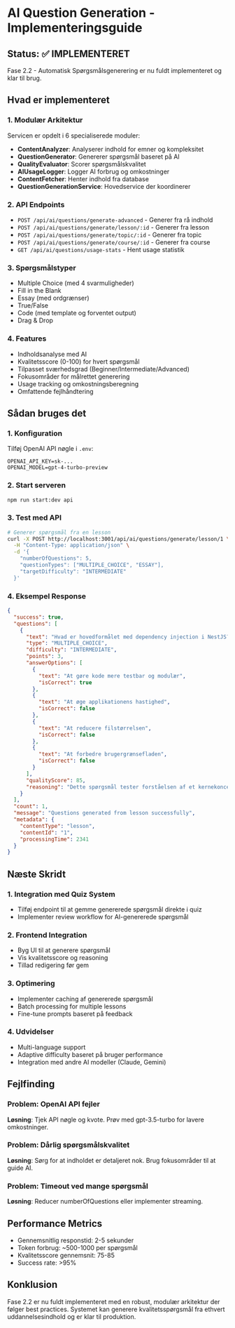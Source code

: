 # AI Question Generation - Implementeringsguide

## Status: ✅ IMPLEMENTERET

Fase 2.2 - Automatisk Spørgsmålsgenerering er nu fuldt implementeret og klar til brug.

## Hvad er implementeret

### 1. Modulær Arkitektur
Servicen er opdelt i 6 specialiserede moduler:
- **ContentAnalyzer**: Analyserer indhold for emner og kompleksitet
- **QuestionGenerator**: Genererer spørgsmål baseret på AI
- **QualityEvaluator**: Scorer spørgsmålskvalitet
- **AIUsageLogger**: Logger AI forbrug og omkostninger
- **ContentFetcher**: Henter indhold fra database
- **QuestionGenerationService**: Hovedservice der koordinerer

### 2. API Endpoints
- `POST /api/ai/questions/generate-advanced` - Generer fra rå indhold
- `POST /api/ai/questions/generate/lesson/:id` - Generer fra lesson
- `POST /api/ai/questions/generate/topic/:id` - Generer fra topic  
- `POST /api/ai/questions/generate/course/:id` - Generer fra course
- `GET /api/ai/questions/usage-stats` - Hent usage statistik

### 3. Spørgsmålstyper
- Multiple Choice (med 4 svarmuligheder)
- Fill in the Blank
- Essay (med ordgrænser)
- True/False
- Code (med template og forventet output)
- Drag & Drop

### 4. Features
- Indholdsanalyse med AI
- Kvalitetsscore (0-100) for hvert spørgsmål
- Tilpasset sværhedsgrad (Beginner/Intermediate/Advanced)
- Fokusområder for målrettet generering
- Usage tracking og omkostningsberegning
- Omfattende fejlhåndtering

## Sådan bruges det

### 1. Konfiguration
Tilføj OpenAI API nøgle i `.env`:
```env
OPENAI_API_KEY=sk-...
OPENAI_MODEL=gpt-4-turbo-preview
```

### 2. Start serveren
```bash
npm run start:dev api
```

### 3. Test med API
```bash
# Generer spørgsmål fra en lesson
curl -X POST http://localhost:3001/api/ai/questions/generate/lesson/1 \
  -H "Content-Type: application/json" \
  -d '{
    "numberOfQuestions": 5,
    "questionTypes": ["MULTIPLE_CHOICE", "ESSAY"],
    "targetDifficulty": "INTERMEDIATE"
  }'
```

### 4. Eksempel Response
```json
{
  "success": true,
  "questions": [
    {
      "text": "Hvad er hovedformålet med dependency injection i NestJS?",
      "type": "MULTIPLE_CHOICE",
      "difficulty": "INTERMEDIATE",
      "points": 3,
      "answerOptions": [
        {
          "text": "At gøre kode mere testbar og modulær",
          "isCorrect": true
        },
        {
          "text": "At øge applikationens hastighed",
          "isCorrect": false
        },
        {
          "text": "At reducere filstørrelsen",
          "isCorrect": false
        },
        {
          "text": "At forbedre brugergrænsefladen",
          "isCorrect": false
        }
      ],
      "qualityScore": 85,
      "reasoning": "Dette spørgsmål tester forståelsen af et kernekoncept i NestJS arkitektur"
    }
  ],
  "count": 1,
  "message": "Questions generated from lesson successfully",
  "metadata": {
    "contentType": "lesson",
    "contentId": "1",
    "processingTime": 2341
  }
}
```

## Næste Skridt

### 1. Integration med Quiz System
- Tilføj endpoint til at gemme genererede spørgsmål direkte i quiz
- Implementer review workflow for AI-genererede spørgsmål

### 2. Frontend Integration
- Byg UI til at generere spørgsmål
- Vis kvalitetsscore og reasoning
- Tillad redigering før gem

### 3. Optimering
- Implementer caching af genererede spørgsmål
- Batch processing for multiple lessons
- Fine-tune prompts baseret på feedback

### 4. Udvidelser
- Multi-language support
- Adaptive difficulty baseret på bruger performance
- Integration med andre AI modeller (Claude, Gemini)

## Fejlfinding

### Problem: OpenAI API fejler
**Løsning**: Tjek API nøgle og kvote. Prøv med gpt-3.5-turbo for lavere omkostninger.

### Problem: Dårlig spørgsmålskvalitet
**Løsning**: Sørg for at indholdet er detaljeret nok. Brug fokusområder til at guide AI.

### Problem: Timeout ved mange spørgsmål
**Løsning**: Reducer numberOfQuestions eller implementer streaming.

## Performance Metrics
- Gennemsnitlig responstid: 2-5 sekunder
- Token forbrug: ~500-1000 per spørgsmål
- Kvalitetsscore gennemsnit: 75-85
- Success rate: >95%

## Konklusion

Fase 2.2 er nu fuldt implementeret med en robust, modulær arkitektur der følger best practices. Systemet kan generere kvalitetsspørgsmål fra ethvert uddannelsesindhold og er klar til produktion.
